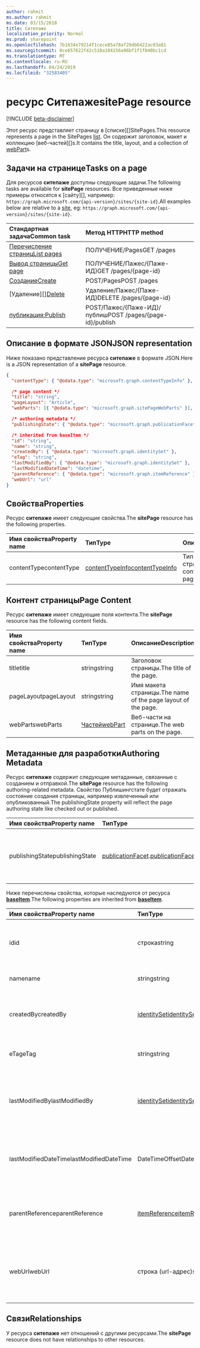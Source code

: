 ```yaml
---
author: rahmit
ms.author: rahmit
ms.date: 03/15/2018
title: Ситепаже
localization_priority: Normal
ms.prod: sharepoint
ms.openlocfilehash: 7b1634e79214f1cece85a78af29db6422ac03a81
ms.sourcegitcommit: 0ce657622f42c510a104156a96bf1f1f040bc1cd
ms.translationtype: MT
ms.contentlocale: ru-RU
ms.lasthandoff: 04/24/2019
ms.locfileid: "32583405"
---
```

# <a name="sitepage-resource"></a><span data-ttu-id="46d61-102">ресурс Ситепаже</span><span class="sxs-lookup"><span data-stu-id="46d61-102">sitePage resource</span></span>

[!INCLUDE [beta-disclaimer](../../includes/beta-disclaimer.md)]

<span data-ttu-id="46d61-103">Этот ресурс представляет страницу в [списке][]SitePages.</span><span class="sxs-lookup"><span data-stu-id="46d61-103">This resource represents a page in the SitePages [list][].</span></span>
<span data-ttu-id="46d61-104">Он содержит заголовок, макет и коллекцию [веб-частей][]s.</span><span class="sxs-lookup"><span data-stu-id="46d61-104">It contains the title, layout, and a collection of [webPart][]s.</span></span>

## <a name="tasks-on-a-page"></a><span data-ttu-id="46d61-105">Задачи на странице</span><span class="sxs-lookup"><span data-stu-id="46d61-105">Tasks on a page</span></span>

<span data-ttu-id="46d61-106">Для ресурсов **ситепаже** доступны следующие задачи.</span><span class="sxs-lookup"><span data-stu-id="46d61-106">The following tasks are available for **sitePage** resources.</span></span>
<span data-ttu-id="46d61-107">Все приведенные ниже примеры относятся к [сайту][], например: `https://graph.microsoft.com/{api-version}/sites/{site-id}`.</span><span class="sxs-lookup"><span data-stu-id="46d61-107">All examples below are relative to a [site][], eg: `https://graph.microsoft.com/{api-version}/sites/{site-id}`.</span></span>

| <span data-ttu-id="46d61-108">Стандартная задача</span><span class="sxs-lookup"><span data-stu-id="46d61-108">Common task</span></span>                     | <span data-ttu-id="46d61-109">Метод HTTP</span><span class="sxs-lookup"><span data-stu-id="46d61-109">HTTP method</span></span>
|:--------------------------------|:------------------------------
| <span data-ttu-id="46d61-110">[Перечисление страниц][]</span><span class="sxs-lookup"><span data-stu-id="46d61-110">[List pages][]</span></span>                  | <span data-ttu-id="46d61-111">ПОЛУЧЕНИЕ/Pages</span><span class="sxs-lookup"><span data-stu-id="46d61-111">GET /pages</span></span>
| <span data-ttu-id="46d61-112">[Вывод страницы][]</span><span class="sxs-lookup"><span data-stu-id="46d61-112">[Get page][]</span></span>                    | <span data-ttu-id="46d61-113">ПОЛУЧЕНИЕ/Пажес/{Паже-ИД}</span><span class="sxs-lookup"><span data-stu-id="46d61-113">GET /pages/{page-id}</span></span>
| <span data-ttu-id="46d61-114">[Создание][]</span><span class="sxs-lookup"><span data-stu-id="46d61-114">[Create][]</span></span>                      | <span data-ttu-id="46d61-115">POST/Pages</span><span class="sxs-lookup"><span data-stu-id="46d61-115">POST /pages</span></span>
| <span data-ttu-id="46d61-116">[Удаление][]</span><span class="sxs-lookup"><span data-stu-id="46d61-116">[Delete][]</span></span>                      | <span data-ttu-id="46d61-117">Удаление/Пажес/{Паже-ИД}</span><span class="sxs-lookup"><span data-stu-id="46d61-117">DELETE /pages/{page-id}</span></span>
| <span data-ttu-id="46d61-118">[публикация][];</span><span class="sxs-lookup"><span data-stu-id="46d61-118">[Publish][]</span></span>                     | <span data-ttu-id="46d61-119">POST/Пажес/{Паже-ИД}/публиш</span><span class="sxs-lookup"><span data-stu-id="46d61-119">POST /pages/{page-id}/publish</span></span>

[Перечисление страниц]: ../api/sitepage-list.md
[List pages]: ../api/sitepage-list.md
[Вывод страницы]: ../api/sitepage-get.md
[Get page]: ../api/sitepage-get.md
[Создание]: ../api/sitepage-create.md
[Create]: ../api/sitepage-create.md
[Delete]: ../api/sitepage-delete.md
[публикация]: ../api/sitepage-publish.md;
[Publish]: ../api/sitepage-publish.md

## <a name="json-representation"></a><span data-ttu-id="46d61-125">Описание в формате JSON</span><span class="sxs-lookup"><span data-stu-id="46d61-125">JSON representation</span></span>

<span data-ttu-id="46d61-126">Ниже показано представление ресурса **ситепаже** в формате JSON.</span><span class="sxs-lookup"><span data-stu-id="46d61-126">Here is a JSON representation of a **sitePage** resource.</span></span>

<!--{
  "blockType": "resource",
  "keyProperty": "id",
  "baseType": "microsoft.graph.baseItem",
  "@odata.type": "microsoft.graph.sitePage"
}-->

```json
{
  "contentType": { "@odata.type": "microsoft.graph.contentTypeInfo" },

  /* page content */
  "title": "string",
  "pageLayout": "Article",
  "webParts": [{ "@odata.type": "microsoft.graph.sitePageWebParts" }],

  /* authoring metadata */
  "publishingState": { "@odata.type": "microsoft.graph.publicationFacet" },

  /* inherited from baseItem */
  "id": "string",
  "name": "string",
  "createdBy": { "@odata.type": "microsoft.graph.identitySet" },
  "eTag": "string",
  "lastModifiedBy": { "@odata.type": "microsoft.graph.identitySet" },
  "lastModifiedDateTime": "datetime",
  "parentReference": { "@odata.type": "microsoft.graph.itemReference" },
  "webUrl": "url"
}
```

## <a name="properties"></a><span data-ttu-id="46d61-127">Свойства</span><span class="sxs-lookup"><span data-stu-id="46d61-127">Properties</span></span>

<span data-ttu-id="46d61-128">Ресурс **ситепаже** имеет следующие свойства.</span><span class="sxs-lookup"><span data-stu-id="46d61-128">The **sitePage** resource has the following properties.</span></span>

| <span data-ttu-id="46d61-129">Имя свойства</span><span class="sxs-lookup"><span data-stu-id="46d61-129">Property name</span></span>    | <span data-ttu-id="46d61-130">Тип</span><span class="sxs-lookup"><span data-stu-id="46d61-130">Type</span></span>                         | <span data-ttu-id="46d61-131">Описание</span><span class="sxs-lookup"><span data-stu-id="46d61-131">Description</span></span>
|:-----------------|:-----------------------------|:---------------------------
| <span data-ttu-id="46d61-132">contentType</span><span class="sxs-lookup"><span data-stu-id="46d61-132">contentType</span></span>      | <span data-ttu-id="46d61-133">[contentTypeInfo][]</span><span class="sxs-lookup"><span data-stu-id="46d61-133">[contentTypeInfo][]</span></span>          | <span data-ttu-id="46d61-134">Тип контента страницы.</span><span class="sxs-lookup"><span data-stu-id="46d61-134">The content type of the page.</span></span>

## <a name="page-content"></a><span data-ttu-id="46d61-135">Контент страницы</span><span class="sxs-lookup"><span data-stu-id="46d61-135">Page Content</span></span>

<span data-ttu-id="46d61-136">Ресурс **ситепаже** имеет следующие поля контента.</span><span class="sxs-lookup"><span data-stu-id="46d61-136">The **sitePage** resource has the following content fields.</span></span>

| <span data-ttu-id="46d61-137">Имя свойства</span><span class="sxs-lookup"><span data-stu-id="46d61-137">Property name</span></span>      | <span data-ttu-id="46d61-138">Тип</span><span class="sxs-lookup"><span data-stu-id="46d61-138">Type</span></span>                       | <span data-ttu-id="46d61-139">Описание</span><span class="sxs-lookup"><span data-stu-id="46d61-139">Description</span></span>
|:-------------------|:---------------------------|:---------------------------
| <span data-ttu-id="46d61-140">title</span><span class="sxs-lookup"><span data-stu-id="46d61-140">title</span></span>              | <span data-ttu-id="46d61-141">string</span><span class="sxs-lookup"><span data-stu-id="46d61-141">string</span></span>                     | <span data-ttu-id="46d61-142">Заголовок страницы.</span><span class="sxs-lookup"><span data-stu-id="46d61-142">The title of the page.</span></span>
| <span data-ttu-id="46d61-143">pageLayout</span><span class="sxs-lookup"><span data-stu-id="46d61-143">pageLayout</span></span>         | <span data-ttu-id="46d61-144">string</span><span class="sxs-lookup"><span data-stu-id="46d61-144">string</span></span>                     | <span data-ttu-id="46d61-145">Имя макета страницы.</span><span class="sxs-lookup"><span data-stu-id="46d61-145">The name of the page layout of the page.</span></span>
| <span data-ttu-id="46d61-146">webParts</span><span class="sxs-lookup"><span data-stu-id="46d61-146">webParts</span></span>           | <span data-ttu-id="46d61-147">[Частей][]</span><span class="sxs-lookup"><span data-stu-id="46d61-147">[webPart][]</span></span>                | <span data-ttu-id="46d61-148">Веб-части на странице.</span><span class="sxs-lookup"><span data-stu-id="46d61-148">The web parts on the page.</span></span>

## <a name="authoring-metadata"></a><span data-ttu-id="46d61-149">Метаданные для разработки</span><span class="sxs-lookup"><span data-stu-id="46d61-149">Authoring Metadata</span></span>

<span data-ttu-id="46d61-150">Ресурс **ситепаже** содержит следующие метаданные, связанные с созданием и отправкой.</span><span class="sxs-lookup"><span data-stu-id="46d61-150">The **sitePage** resource has the following authoring-related metadata.</span></span> <span data-ttu-id="46d61-151">Свойство Публишингстате будет отражать состояние создания страницы, например извлеченный или опубликованный.</span><span class="sxs-lookup"><span data-stu-id="46d61-151">The publishingState property will reflect the page authoring state like checked out or published.</span></span>

| <span data-ttu-id="46d61-152">Имя свойства</span><span class="sxs-lookup"><span data-stu-id="46d61-152">Property name</span></span>          | <span data-ttu-id="46d61-153">Тип</span><span class="sxs-lookup"><span data-stu-id="46d61-153">Type</span></span>                   | <span data-ttu-id="46d61-154">Описание</span><span class="sxs-lookup"><span data-stu-id="46d61-154">Description</span></span>
|:-----------------------|:-----------------------|:---------------------------
| <span data-ttu-id="46d61-155">publishingState</span><span class="sxs-lookup"><span data-stu-id="46d61-155">publishingState</span></span>        | <span data-ttu-id="46d61-156">[publicationFacet][].</span><span class="sxs-lookup"><span data-stu-id="46d61-156">[publicationFacet][]</span></span>   | <span data-ttu-id="46d61-157">Состояние публикации и версия MM.mm страницы.</span><span class="sxs-lookup"><span data-stu-id="46d61-157">The publishing status and the MM.mm version of the page.</span></span>

<span data-ttu-id="46d61-158">Ниже перечислены свойства, которые наследуются от ресурса **[baseItem][]**.</span><span class="sxs-lookup"><span data-stu-id="46d61-158">The following properties are inherited from **[baseItem][]**.</span></span>

| <span data-ttu-id="46d61-159">Имя свойства</span><span class="sxs-lookup"><span data-stu-id="46d61-159">Property name</span></span>        | <span data-ttu-id="46d61-160">Тип</span><span class="sxs-lookup"><span data-stu-id="46d61-160">Type</span></span>              | <span data-ttu-id="46d61-161">Описание</span><span class="sxs-lookup"><span data-stu-id="46d61-161">Description</span></span>
|:---------------------|:------------------|:----------------------------------
| <span data-ttu-id="46d61-162">id</span><span class="sxs-lookup"><span data-stu-id="46d61-162">id</span></span>                   | <span data-ttu-id="46d61-163">строка</span><span class="sxs-lookup"><span data-stu-id="46d61-163">string</span></span>            | <span data-ttu-id="46d61-p104">Уникальный идентификатор элемента. Только для чтения.</span><span class="sxs-lookup"><span data-stu-id="46d61-p104">The unique identifier of the item. Read-only.</span></span>
| <span data-ttu-id="46d61-166">name</span><span class="sxs-lookup"><span data-stu-id="46d61-166">name</span></span>                 | <span data-ttu-id="46d61-167">string</span><span class="sxs-lookup"><span data-stu-id="46d61-167">string</span></span>            | <span data-ttu-id="46d61-168">Имя или название элемента.</span><span class="sxs-lookup"><span data-stu-id="46d61-168">The name / title of the item.</span></span>
| <span data-ttu-id="46d61-169">createdBy</span><span class="sxs-lookup"><span data-stu-id="46d61-169">createdBy</span></span>            | <span data-ttu-id="46d61-170">[identitySet][]</span><span class="sxs-lookup"><span data-stu-id="46d61-170">[identitySet][]</span></span>   | <span data-ttu-id="46d61-171">Удостоверение создателя данного элемента.</span><span class="sxs-lookup"><span data-stu-id="46d61-171">Identity of the creator of this item.</span></span> <span data-ttu-id="46d61-172">Только для чтения.</span><span class="sxs-lookup"><span data-stu-id="46d61-172">Read-only.</span></span>
| <span data-ttu-id="46d61-173">eTag</span><span class="sxs-lookup"><span data-stu-id="46d61-173">eTag</span></span>                 | <span data-ttu-id="46d61-174">string</span><span class="sxs-lookup"><span data-stu-id="46d61-174">string</span></span>            | <span data-ttu-id="46d61-p106">ETag для элемента. Только для чтения.</span><span class="sxs-lookup"><span data-stu-id="46d61-p106">ETag for the item. Read-only.</span></span>
| <span data-ttu-id="46d61-177">lastModifiedBy</span><span class="sxs-lookup"><span data-stu-id="46d61-177">lastModifiedBy</span></span>       | <span data-ttu-id="46d61-178">[identitySet][]</span><span class="sxs-lookup"><span data-stu-id="46d61-178">[identitySet][]</span></span>   | <span data-ttu-id="46d61-179">Удостоверение пользователя, который последним изменил данный элемент.</span><span class="sxs-lookup"><span data-stu-id="46d61-179">Identity of the last modifier of this item.</span></span> <span data-ttu-id="46d61-180">Только для чтения.</span><span class="sxs-lookup"><span data-stu-id="46d61-180">Read-only.</span></span>
| <span data-ttu-id="46d61-181">lastModifiedDateTime</span><span class="sxs-lookup"><span data-stu-id="46d61-181">lastModifiedDateTime</span></span> | <span data-ttu-id="46d61-182">DateTimeOffset</span><span class="sxs-lookup"><span data-stu-id="46d61-182">DateTimeOffset</span></span>    | <span data-ttu-id="46d61-p108">Дата и время последнего изменения элемента. Только для чтения.</span><span class="sxs-lookup"><span data-stu-id="46d61-p108">The date and time the item was last modified. Read-only.</span></span>
| <span data-ttu-id="46d61-185">parentReference</span><span class="sxs-lookup"><span data-stu-id="46d61-185">parentReference</span></span>      | <span data-ttu-id="46d61-186">[itemReference][]</span><span class="sxs-lookup"><span data-stu-id="46d61-186">[itemReference][]</span></span> | <span data-ttu-id="46d61-p109">Дата и время последнего изменения элемента. Только для чтения.</span><span class="sxs-lookup"><span data-stu-id="46d61-p109">The date and time the item was last modified. Read-only.</span></span>
| <span data-ttu-id="46d61-189">webUrl</span><span class="sxs-lookup"><span data-stu-id="46d61-189">webUrl</span></span>               | <span data-ttu-id="46d61-190">строка (url-адрес)</span><span class="sxs-lookup"><span data-stu-id="46d61-190">string (url)</span></span>      | <span data-ttu-id="46d61-p110">URL-адрес для отображения элемента в браузере. Только для чтения.</span><span class="sxs-lookup"><span data-stu-id="46d61-p110">URL that displays the item in the browser. Read-only.</span></span>

## <a name="relationships"></a><span data-ttu-id="46d61-193">Связи</span><span class="sxs-lookup"><span data-stu-id="46d61-193">Relationships</span></span>

<span data-ttu-id="46d61-194">У ресурса **ситепаже** нет отношений с другими ресурсами.</span><span class="sxs-lookup"><span data-stu-id="46d61-194">The **sitePage** resource does not have relationships to other resources.</span></span>

[baseItem]: baseitem.md
[contentTypeInfo]: contenttypeinfo.md
[columnDefinition]: columndefinition.md
[identitySet]: identityset.md
[itemReference]: itemreference.md
[list]: list.md
[listInfo]: listinfo.md
[listItem]: listitem.md
[publicationFacet]: publicationfacet.md.
[site]: site.md
[Частей]: webpart.md
[webPart]: webpart.md

<!--
{
  "type": "#page.annotation",
  "description": "",
  "keywords": "",
  "section": "documentation",
  "tocPath": "Resources/Page",
  "tocBookmarks": {
    "Page": "#"
  },
  "suppressions": [
    "Error: /api-reference/beta/resources/sitepage.md:\r\n      Exception processing links.\r\n    System.ArgumentException: Link Definition was null. Link text: !INCLUDE [beta-disclaimer](../../includes/beta-disclaimer.md)\r\n      at ApiDoctor.Validation.DocFile.get_LinkDestinations()\r\n      at ApiDoctor.Validation.DocSet.ValidateLinks(Boolean includeWarnings, String[] relativePathForFiles, IssueLogger issues, Boolean requireFilenameCaseMatch, Boolean printOrphanedFiles)"
  ]
}
-->

<!--
TODO:
* Define {page-id}
* Update examples
    * Be consistent with other URLs in the documentation.
    * Try to use the same site, library, etc.
    * Add the URL to the underlying list item resource in the API
* PATCH for list item patches /item/{item-id}/fields.
-->
